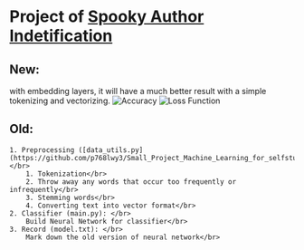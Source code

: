 # Project of [Spooky Author Indetification](https://www.kaggle.com/c/spooky-author-identification)

## New:
  with embedding layers, it will have a much better result with a simple tokenizing and vectorizing.
  ![Accuracy](https://github.com/p768lwy3/Small_Project_Machine_Learning_for_selfstudy/blob/master/Kaggle/SpookyAuthorIdentification/pic/model_accuracy.png)
  ![Loss Function](https://github.com/p768lwy3/Small_Project_Machine_Learning_for_selfstudy/blob/master/Kaggle/SpookyAuthorIdentification/pic/model_loss.png)

## Old:
    1. Preprocessing ([data_utils.py](https://github.com/p768lwy3/Small_Project_Machine_Learning_for_selfstudy/blob/master/Kaggle/SpookyAuthorIdentification/data_utils.py)): </br>
        1. Tokenization</br>
        2. Throw away any words that occur too frequently or infrequently</br>
        3. Stemming words</br>
        4. Converting text into vector format</br>
    2. Classifier (main.py): </br>
        Build Neural Network for classifier</br>
    3. Record (model.txt): </br>
        Mark down the old version of neural network</br>
